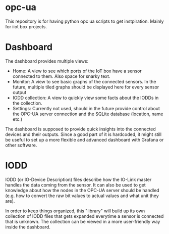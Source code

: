 # opc-ua

This repository is for having python opc ua scripts to get instpiration. Mainly for iiot box projects.

# Dashboard
The dashboard provides multiple views:
+ Home: A view to see which ports of the IoT box have a sensor connected to them. Also space for snarky text.
+ Monitor: A view to see basic graphs of the connected sensors. In the future, multiple tiled graphs should be displayed here for every sensor output
+ IODD collection: A view to quickly view some facts about the IODDs in the collection.
+ Settings: Currently not used, should in the future provide control about the OPC-UA server connection and the SQLite database (location, name etc.)

The dashboard is supposed to provide quick insights into the connected devices and their outputs. Since a good part of it is hardcoded, it might still be useful to set up a more flexible and advanced dashboard with Grafana or other software.

# IODD
IODD (or IO-Device Description) files describe how the IO-Link master handles the data coming from the sensor. It can also be used to get knowledge about how the nodes in the OPC-UA server should be handled (e.g. how to convert the raw bit values to actual values and what unit they are).

In order to keep things organized, this "library" will build up its own collection of IODD files that gets expanded everytime a sensor is connected that is unknown. The collection can be viewed in a more user-friendly way inside the dashboard.